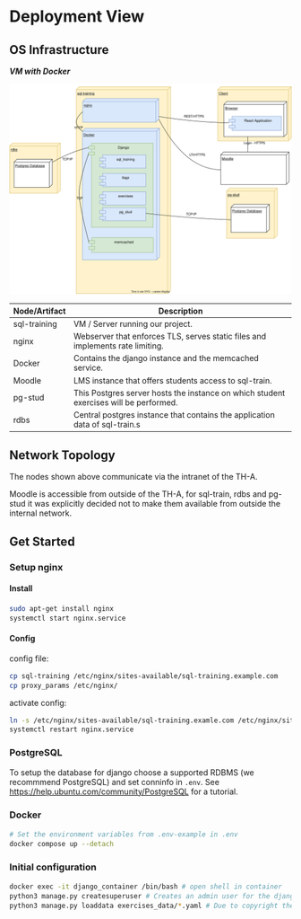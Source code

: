 <!--
SPDX-FileCopyrightText: 2023 2023, Nicolas Bota, Marcel Geiger, Florian Paul, Rajbir Singh, Niklas Sirch, Jan Swiridow, Duc Minh Vu, Mike Wegele

SPDX-License-Identifier: CC-BY-SA-4.0

This file is based on arc42 template, originally created by Gernot Starke and Peter Hruschka, which can be found [here](https://arc42.org/download) and has been altered to fit our needs. arc42 is licensed under CC-BY-SA-4.0. 
-->

# Deployment View

## OS Infrastructure	

***VM with Docker***

![Alt text](./drawio/deployment.drawio.svg)

| Node/Artifact | Description                                                  |
| ------------- | ------------------------------------------------------------ |
| sql-training  | VM / Server running our project.                             |
| nginx         | Webserver that enforces TLS, serves static files and implements rate limiting. |
| Docker        | Contains the django instance and the memcached service.      |
| Moodle        | LMS instance that offers students access to sql-train.       |
| pg-stud       | This Postgres server hosts the instance on which student exercises will be performed. |
| rdbs          | Central postgres instance that contains the application data of sql-train.s |

## Network Topology

The nodes shown above communicate via the intranet of the TH-A. 

Moodle is accessible from outside of the TH-A, for sql-train, rdbs and pg-stud it was explicitly decided not to make them available from outside the internal network.

## Get Started

### Setup nginx

#### Install
```bash
sudo apt-get install nginx
systemctl start nginx.service
```

#### Config

config file:
```bash
cp sql-training /etc/nginx/sites-available/sql-training.example.com
cp proxy_params /etc/nginx/ 
```

activate config:
```bash
ln -s /etc/nginx/sites-available/sql-training.examle.com /etc/nginx/sites-enabled/
systemctl restart nginx.service
```

### PostgreSQL

To setup the database for django choose a supported RDBMS (we recommmend PostgreSQL) and set conninfo in `.env`.
See https://help.ubuntu.com/community/PostgreSQL for a tutorial.

### Docker

```bash
# Set the environment variables from .env-example in .env
docker compose up --detach
```

### Initial configuration

```bash
docker exec -it django_container /bin/bash # open shell in container
python3 manage.py createsuperuser # Creates an admin user for the django admin page
python3 manage.py loaddata exercises_data/*.yaml # Due to copyright the exercises are not provided
```

